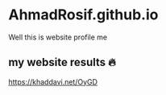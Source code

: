 # AhmadRosif.github.io
Well this is website profile me  

## my website results 🔥
https://khaddavi.net/OyGD
